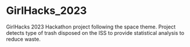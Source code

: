 # GirlHacks_2023
GirlHacks 2023 Hackathon project following the space theme. Project detects type of trash disposed on the ISS to provide statistical analysis to reduce waste.
